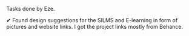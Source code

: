 Tasks done by Eze. 

✔ Found design suggestions for the SILMS and E-learning in form of pictures and website links. I got the project links mostly from Behance.

